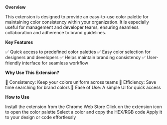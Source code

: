 **Overview**

This extension is designed to provide an easy-to-use color palette for maintaining color consistency within your organization. It is especially useful for management and developer teams, ensuring seamless collaboration and adherence to brand guidelines.

**Key Features**

✅ Quick access to predefined color palettes
✅ Easy color selection for designers and developers
✅ Helps maintain branding consistency
✅ User-friendly interface for seamless workflow

**Why Use This Extension?**

🎯 Consistency: Keep your colors uniform across teams
🚀 Efficiency: Save time searching for brand colors
🎨 Ease of Use: A simple UI for quick access

**How to Use**

Install the extension from the Chrome Web Store
Click on the extension icon to open the color palette
Select a color and copy the HEX/RGB code
Apply it to your design or code effortlessly
